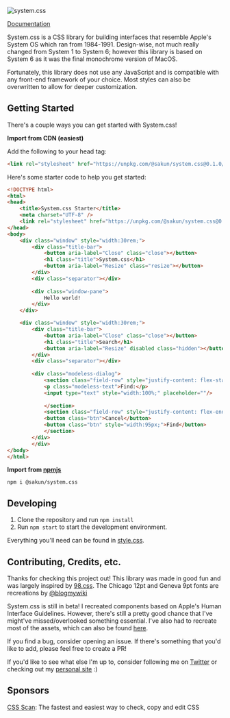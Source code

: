 
![system.css](https://i.imgur.com/0RbDEWz.png)

[Documentation](https://sakofchit.github.io/system.css/)

System.css is a CSS library for building interfaces that resemble Apple's System OS which ran from 1984-1991. Design-wise, not much really changed from System 1 to System 6; however this library is based on System 6 as it was the final monochrome version of MacOS.

Fortunately, this library does not use any JavaScript and is compatible with any front-end framework of your choice. Most styles can also be overwritten to allow for deeper customization.

## Getting Started
There's a couple ways you can get started with System.css!

**Import from CDN (easiest)**

Add the following to your head tag:

```html
<link rel="stylesheet" href="https://unpkg.com/@sakun/system.css@0.1.0/dist/system.css" />
```

Here's some starter code to help you get started:
```html
<!DOCTYPE html>
<html>
<head>
    <title>System.css Starter</title>
    <meta charset="UTF-8" />
    <link rel="stylesheet" href="https://unpkg.com/@sakun/system.css@0.1.0/dist/system.css" />
</head>
<body>
    <div class="window" style="width:30rem;">
        <div class="title-bar"> 
            <button aria-label="Close" class="close"></button>
            <h1 class="title">System.css</h1>
            <button aria-label="Resize" class="resize"></button>
        </div>
        <div class="separator"></div>
        
        <div class="window-pane">
            Hello world!
        </div>
    </div>

    <div class="window" style="width:30rem;">
        <div class="title-bar"> 
            <button aria-label="Close" class="close"></button>
            <h1 class="title">Search</h1>
            <button aria-label="Resize" disabled class="hidden"></button>
        </div>
        <div class="separator"></div>
        
        <div class="modeless-dialog">
            <section class="field-row" style="justify-content: flex-start">
            <p class="modeless-text">Find:</p>
            <input type="text" style="width:100%;" placeholder=""/>
        
            </section>
            <section class="field-row" style="justify-content: flex-end">
            <button class="btn">Cancel</button>
            <button class="btn" style="width:95px;">Find</button>
            </section>
        </div>
        </div>
</body>
</html>
```

**Import from [npmjs](https://www.npmjs.com/package/@sakun/system.css)**

    npm i @sakun/system.css

## Developing

1. Clone the repository and run ```npm install```
2. Run ```npm start``` to start the development environment.

Everything you'll need can be found in [style.css](https://github.com/sakofchit/system.css/blob/main/style.css).


## Contributing, Credits, etc.

Thanks for checking this project out! This library was made in good fun and was largely inspired by [98.css](https://github.com/jdan/98.css). The Chicago 12pt and Geneva 9pt fonts are recreations by [@blogmywiki](https://twitter.com/blogmywiki)

 System.css is still in beta! I recreated components based on Apple's Human Interface Guidelines. However, there's still a pretty good chance that I've might've missed/overlooked something essential. I've also had to recreate most of the assets, which can also be found [here](https://github.com/sakofchit/system.css/tree/main/icon).

If you find a bug, consider opening an issue. If there's something that you'd like to add, please feel free to create a PR!

If you'd like to see what else I'm up to, consider following me on [Twitter](https://twitter.com/sakofchit) or checking out my [personal site](https://sakun.co) :)

## Sponsors

[CSS Scan](https://getcssscan.com/?ref=systemcss): The fastest and easiest way to check, copy and edit CSS
